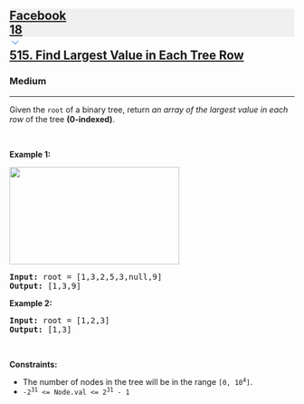 <h2><a href="https://leetcode.com/problems/find-largest-value-in-each-tree-row/"><div id="big-omega-company-tags" bis_skin_checked="1"><div id="big-omega-topbar" bis_skin_checked="1"><div class="companyTagsContainer" style="overflow-x: scroll; flex-wrap: nowrap;" bis_skin_checked="1"><div class="companyTagsContainer--tag" style="background-color: rgba(0, 10, 32, 0.05);" bis_skin_checked="1"><div bis_skin_checked="1">Facebook</div><div class="companyTagsContainer--tagOccurence" bis_skin_checked="1">18</div></div></div><div class="companyTagsContainer--chevron" bis_skin_checked="1"><div bis_skin_checked="1"><svg version="1.1" id="icon" xmlns="http://www.w3.org/2000/svg" xmlns:xlink="http://www.w3.org/1999/xlink" x="0px" y="0px" viewBox="0 0 32 32" fill="#4087F1" xml:space="preserve" style="width: 20px;"><polygon points="16,22 6,12 7.4,10.6 16,19.2 24.6,10.6 26,12 "></polygon><rect id="_x3C_Transparent_Rectangle_x3E_" class="st0" fill="none" width="32" height="32"></rect></svg></div></div></div></div>515. Find Largest Value in Each Tree Row</a></h2><h3>Medium</h3><hr><div bis_skin_checked="1"><p>Given the <code>root</code> of a binary tree, return <em>an array of the largest value in each row</em> of the tree <strong>(0-indexed)</strong>.</p>

<p>&nbsp;</p>
<p><strong class="example">Example 1:</strong></p>
<img alt="" src="https://assets.leetcode.com/uploads/2020/08/21/largest_e1.jpg" style="width: 300px; height: 172px;">
<pre><strong>Input:</strong> root = [1,3,2,5,3,null,9]
<strong>Output:</strong> [1,3,9]
</pre>

<p><strong class="example">Example 2:</strong></p>

<pre><strong>Input:</strong> root = [1,2,3]
<strong>Output:</strong> [1,3]
</pre>

<p>&nbsp;</p>
<p><strong>Constraints:</strong></p>

<ul>
	<li>The number of nodes in the tree will be in the range <code>[0, 10<sup>4</sup>]</code>.</li>
	<li><code>-2<sup>31</sup> &lt;= Node.val &lt;= 2<sup>31</sup> - 1</code></li>
</ul>
</div>
